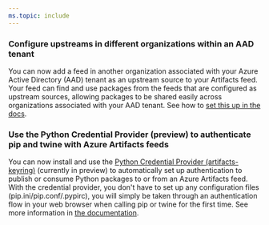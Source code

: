 ```yaml
---
ms.topic: include
---
```


### Configure upstreams in different organizations within an AAD tenant

You can now add a feed in another organization associated with your Azure Active Directory (AAD) tenant as an upstream source to your Artifacts feed. Your feed can find and use packages from the feeds that are configured as upstream sources, allowing packages to be shared easily across organizations associated with your AAD tenant. See how to [set this up in the docs](https://docs.microsoft.com/azure/devops/artifacts/how-to/set-up-upstream-sources?view=azure-devops#add-an-azure-artifacts-feed-in-a-different-organization-within-your-aad-tenant-as-an-upstream-source). 

### Use the Python Credential Provider (preview) to authenticate pip and twine with Azure Artifacts feeds

You can now install and use the [Python Credential Provider (artifacts-keyring)](https://github.com/microsoft/artifacts-keyring) (currently in preview) to automatically set up authentication to publish or consume Python packages to or from an Azure Artifacts feed. With the credential provider, you don't have to set up any configuration files (pip.ini/pip.conf/.pypirc), you will simply be taken through an authentication flow in your web browser when calling pip or twine for the first time. See more information in [the documentation](https://docs.microsoft.com/azure/devops/artifacts/quickstarts/python-packages?view=azure-devops). 
